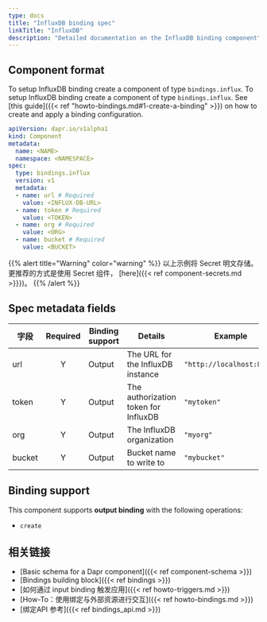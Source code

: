```yaml
---
type: docs
title: "InfluxDB binding spec"
linkTitle: "InfluxDB"
description: "Detailed documentation on the InfluxDB binding component"
---
```


## Component format

To setup InfluxDB binding create a component of type `bindings.influx`. To setup InfluxDB binding create a component of type `bindings.influx`. See [this guide]({{< ref "howto-bindings.md#1-create-a-binding" >}}) on how to create and apply a binding configuration.


```yaml
apiVersion: dapr.io/v1alpha1
kind: Component
metadata:
  name: <NAME>
  namespace: <NAMESPACE>
spec:
  type: bindings.influx
  version: v1
  metadata:
  - name: url # Required
    value: <INFLUX-DB-URL>
  - name: token # Required
    value: <TOKEN>
  - name: org # Required
    value: <ORG>
  - name: bucket # Required
    value: <BUCKET>
```

{{% alert title="Warning" color="warning" %}}
以上示例将 Secret 明文存储。 更推荐的方式是使用 Secret 组件， [here]({{< ref component-secrets.md >}}})。
{{% /alert %}}

## Spec metadata fields

| 字段     | Required | Binding support | Details                              | Example                   |
| ------ |:--------:| --------------- | ------------------------------------ | ------------------------- |
| url    |    Y     | Output          | The URL for the InfluxDB instance    | `"http://localhost:8086"` |
| token  |    Y     | Output          | The authorization token for InfluxDB | `"mytoken"`               |
| org    |    Y     | Output          | The InfluxDB organization            | `"myorg"`                 |
| bucket |    Y     | Output          | Bucket name to write to              | `"mybucket"`              |

## Binding support

This component supports **output binding** with the following operations:

- `create`

## 相关链接

- [Basic schema for a Dapr component]({{< ref component-schema >}})
- [Bindings building block]({{< ref bindings >}})
- [如何通过 input binding 触发应用]({{< ref howto-triggers.md >}})
- [How-To：使用绑定与外部资源进行交互]({{< ref howto-bindings.md >}})
- [绑定API 参考]({{< ref bindings_api.md >}})

